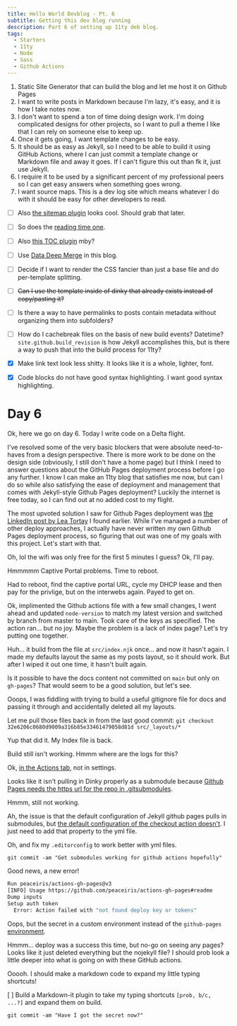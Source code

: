 ```yaml
---
title: Hello World Devblog - Pt. 6
subtitle: Getting this dev blog running
description: Part 6 of setting up 11ty deb blog.
tags:
  - Starters
  - 11ty
  - Node
  - Sass
  - Github Actions
---
```



1. Static Site Generator that can build the blog and let me host it on Github Pages
2. I want to write posts in Markdown because I'm lazy, it's easy, and it is how I take notes now.
3. I don't want to spend a ton of time doing design work. I'm doing complicated designs for other projects, so I want to pull a theme I like that I can rely on someone else to keep up.
4. Once it gets going, I want template changes to be easy.
5. It should be as easy as Jekyll, so I need to be able to build it using GitHub Actions, where I can just commit a template change or Markdown file and away it goes. If I can't figure this out than fk it, just use Jekyll.
6. I require it to be used by a significant percent of my professional peers so I can get easy answers when something goes wrong.
7. I want source maps. This is a dev log site which means whatever I do with it should be easy for other developers to read.

- [ ] Also [the sitemap plugin](https://www.npmjs.com/package/@quasibit/eleventy-plugin-sitemap) looks cool. Should grab that later.

- [ ] So does the [reading time one](https://www.npmjs.com/package/eleventy-plugin-reading-time).

- [ ] Also [this TOC plugin](https://github.com/jdsteinbach/eleventy-plugin-toc/blob/master/src/BuildTOC.js) mby?

- [ ] Use [Data Deep Merge](https://www.11ty.dev/docs/data-deep-merge/) in this blog.

- [ ] Decide if I want to render the CSS fancier than just a base file and do per-template splitting.

<s>

- [ ] Can I use the template inside of dinky that already exists instead of copy/pasting it?

</s>

- [ ] Is there a way to have permalinks to posts contain metadata without organizing them into subfolders?

- [ ] How do I cachebreak files on the basis of new build events? Datetime? `site.github.build_revision` is how Jekyll accomplishes this, but is there a way to push that into the build process for 11ty?

- [x] Make link text look less shitty. It looks like it is a whole, lighter, font.

- [x] Code blocks do not have good syntax highlighting. I want good syntax highlighting.

# Day 6

Ok, here we go on day 6. Today I write code on a Delta flight.

I've resolved some of the very basic blockers that were absolute need-to-haves from a design perspective. There is more work to be done on the design side (obviously, I still don't have a home page) but I think I need to answer questions about the GitHub Pages deployment process before I go any further. I know I can make an 11ty blog that satisfies me now, but can I do so while also satisfying the ease of deployment and management that comes with Jekyll-style Github Pages deployment? Luckily the internet is free today, so I can find out at no added cost to my flight.

The most upvoted solution I saw for Github Pages deployment was [the LinkedIn post by Lea Tortay](https://www.linkedin.com/pulse/eleventy-github-pages-lea-tortay/) I found earlier. While I've managed a number of other deploy approaches, I actually have never written my own Github Pages deployment process, so figuring that out was one of my goals with this project. Let's start with that.

Oh, lol the wifi was only free for the first 5 minutes I guess? Ok, I'll pay.

Hmmmmm Captive Portal problems. Time to reboot.

Had to reboot, find the captive portal URL, cycle my DHCP lease and then pay for the privlige, but on the interwebs again. Payed to get on.

Ok, implimented the Github actions file with a few small changes, I went ahead and updated `node-version` to match my latest version and switched by branch from master to main. Took care of the keys as specified. The action ran... but no joy. Maybe the problem is a lack of index page? Let's try putting one together.

Huh... it build from the file at `src/index.njk` once... and now it hasn't again. I made my defaults layout the same as my posts layout, so it should work. But after I wiped it out one time, it hasn't built again.

Is it possible to have the docs content not committed on `main` but only on `gh-pages`? That would seem to be a good solution, but let's see.

Ooops, I was fiddling with trying to build a useful gitignore file for docs and passing it through and accidentally deleted all my layouts.

Let me pull those files back in from the last good commit: `git checkout 32e6206c0680d9009a316b85e33461479058d81d src/_layouts/*`

Yup that did it. My Index file is back.

Build still isn't working. Hmmm where are the logs for this?

Ok, [in the Actions tab](https://github.com/AramZS/devblog/actions), not in settings.

Looks like it isn't pulling in Dinky properly as a submodule because [Github Pages needs the https url for the repo in .gitsubmodules](https://docs.github.com/en/pages/getting-started-with-github-pages/using-submodules-with-github-pages).

Hmmm, still not working.

Ah, the issue is that the default configuration of Jekyll github pages pulls in submodules, but [the default configuration of the checkout action doesn't](https://github.com/actions/checkout). I just need to add that property to the yml file.

Oh, and fix my `.editorconfig` to work better with yml files.

`git commit -am "Get submodules working for github actions hopefully"`

Good news, a new error!

```bash
Run peaceiris/actions-gh-pages@v3
[INFO] Usage https://github.com/peaceiris/actions-gh-pages#readme
Dump inputs
Setup auth token
  Error: Action failed with "not found deploy key or tokens"
```

Oops, but the secret in a custom environment instead of the `github-pages` [environment](https://github.com/AramZS/devblog/settings/environments).

Hmmm... deploy was a success this time, but no-go on seeing any pages? Looks like it just deleted everything but the nojekyll file? I should prob look a little deeper into what is going on with these GitHub actions.

Ooooh. I should make a markdown code to expand my little typing shortcuts!

[ ] Build a Markdown-it plugin to take my typing shortcuts `[prob, b/c, ...?]` and expand them on build.

`git commit -am "Have I got the secret now?"`

